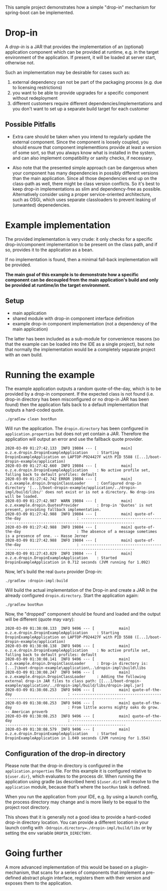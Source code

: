 This sample project demonstrates how a simple "drop-in" mechanism for spring-boot
can be implemented.

# Drop-in
A _drop-in_ is a JAR that provides the implementation of an (optional) application component
which can be provided at runtime, e.g. in the target environment of the application.
If present, it will be loaded at server start, otherwise not.

Such an implementation may be desirable for cases such as:
1. external dependency can not be part of the packaging process (e.g. due to licensing restrictions)
1. you want to be able to provide upgrades for a specific component without redeployment
1. different customers require different dependencies/implementations and you don't want to set up a separate build 
  target for each customer
 
## Possible Pitfalls 
- Extra care should be taken when you intend to regularly update the external component.
Since the component is loosely coupled, you should ensure that component implementtions provide 
at least a version of some sort, so that you always know what is installed in the system, and can 
also implement compatibility or sanity checks, if necessary.

- Also note that the presented simple approach can be dangerous when your
component has many dependencies in possibly different versions than the main application.
Since all those dependencies end up on the class-path as well, there might be
class version conflicts. So it's best to keep drop-in implementations as slim and
dependency-free as possible. Alternatively consider using a proper service-oriented architecture,
 such as OSGi, which uses separate classloaders to prevent leaking of (unwanted) depenedencies.
 
# Example implementation
The provided implementation is very crude: it only checks for a specific drop-in/component
implementation to be present on the class path, and if so, provides it to the application as a bean.

If no implementation is found, then a minimal fall-back implementation will be provided.

**The main goal of this example is to demonstrate how a specific component can be decoupled 
from the main application's build and only be provided at runtime/in the target environment.** 

## Setup
- main application
- shared module with drop-in component interface definition
- example drop-in component implementation (not a dependency of the main application)

The latter has been included as a sub-module for convenience reasons (so that the example can be loaded 
into the IDE as a single project), but note that normally the implementation
would be a completely separate project with an own build.

# Running the example

The example application outputs a random quote-of-the-day, which is to be provided by a drop-in component.
If the expected class is not found (i.e. drop-in directory has been misconfigured or no drop-in JAR has been found)
then the application falls back to a default implementation that outputs a hard-coded quote.

```
./gradlew clean bootRun
```

Will run the application. The `dropin.directory` has been configured in `application.properties` but does not
yet contain a JAR. Therefore the application will output an error and use the fallback quote provider.

```
2020-03-09 01:27:42.133  INFO 19804 --- [           main] o.z.e.dropin.DropinExampleApplication    : Starting DropinExampleApplication on LAPTOP-P924427F with PID 5588 ([...]/boot-dropin-example/application)
2020-03-09 01:27:42.660  INFO 19804 --- [           main] o.z.e.dropin.DropinExampleApplication    : No active profile set, falling back to default profiles: default
2020-03-09 01:27:42.742 ERROR 19804 --- [           main] o.z.example.dropin.DropinClassLoader     : Configured drop-in directory '[...]/boot-dropin-example/application/../dropin-impl/build/libs/' does not exist or is not a directory. No drop-ins will be loaded.
2020-03-09 01:27:42.987  WARN 19804 --- [           main] o.z.example.dropin.QuotesProvider        : Drop-in 'Quotes' is not present, providing fallback implementation.
2020-03-09 01:27:42.988  INFO 19804 --- [           main] quote-of-the-day                         : ----------------------------------------------------------------------------------------------
2020-03-09 01:27:42.988  INFO 19804 --- [           main] quote-of-the-day                         : The absence of a message sometimes is a presence of one. -- Hasse Jerner
2020-03-09 01:27:42.988  INFO 19804 --- [           main] quote-of-the-day                         : ----------------------------------------------------------------------------------------------
2020-03-09 01:27:43.029  INFO 19804 --- [           main] o.z.e.dropin.DropinExampleApplication    : Started DropinExampleApplication in 0.712 seconds (JVM running for 1.092)
```

Now, let's build the real `Quote` provider Drop-in: 

```
./gradlew :dropin-impl:build
```

Will build the actual implementation of the Drop-in and create a JAR in the already configured `dropin.directory`.
Start the application again:

```
./gradlew bootRun
```

Now, the "dropped" component should be found and loaded and the output will be different (quote may vary):

```
2020-03-09 01:38:08.133  INFO 9496 --- [           main] o.z.e.dropin.DropinExampleApplication    : Starting DropinExampleApplication on LAPTOP-P924427F with PID 5588 ([...]/boot-dropin-example/application)
2020-03-09 01:38:08.138  INFO 9496 --- [           main] o.z.e.dropin.DropinExampleApplication    : No active profile set, falling back to default profiles: default
2020-03-09 01:38:08.141  INFO 9496 --- [           main] o.z.example.dropin.DropinClassLoader     : Drop-in directory is: [...]\boot-dropin-example\application\..\dropin-impl\build\libs
2020-03-09 01:38:08.247  INFO 9496 --- [           main] o.z.example.dropin.DropinClassLoader     : Adding the following external drop-in JAR files to class path: [[...]/boot-dropin-example/application/../dropin-impl/build/libs/dropin-impl.jar]
2020-03-09 01:38:08.253  INFO 9496 --- [           main] quote-of-the-day                         : ----------------------------------------------------------------------------------------------
2020-03-09 01:38:08.253  INFO 9496 --- [           main] quote-of-the-day                         : From little acorns mighty oaks do grow. -- American proverb
2020-03-09 01:38:08.253  INFO 9496 --- [           main] quote-of-the-day                         : ----------------------------------------------------------------------------------------------
2020-03-09 01:38:08.579  INFO 9496 --- [           main] o.z.e.dropin.DropinExampleApplication    : Started DropinExampleApplication in 1.049 seconds (JVM running for 1.554)
```

## Configuration of the drop-in directory

Please note that the drop-in directory is configured in the `application.properties` file. 
For this example it is configured relative to `${user.dir}`, which evaluates to the process dir. When running 
the application using gradle (as described here) `${user.dir}` will resolve to the `application` module, because that's
where the `bootRun` task is defined.

When you run the application from your IDE, e.g. by using a launch config, the process directory may change and
is more likely to be equal to the project root directory. 

This shows that it is generally not a good idea to provide a hard-coded drop-in directory location. 
You can provide a different location in your launch config with `-Ddropin.directory=./dropin-impl/build/libs` 
or by setting the env variable `DROPIN_DIRECTORY`.

# Going further

A more advanced implementation of this would be based on a plugin-mechanism, that scans 
for a series of components that implement a pre-defined abstract plugin interface,
registers them with their version and exposes them to the application.
